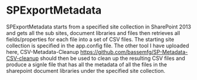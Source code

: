 # SPExportMetadata
SPExportMetadata starts from a specified site collection in SharePoint 2013 and gets all the sub sites, document libraries and files then retrieves all fields/properties for each file into a set of CSV files. The starting site collection is specified in the app.config file. The other tool I have uploaded here, CSV-Metadata-Cleanup https://github.com/bassemfg/SP-Metadata-CSV-cleanup should then be used to clean up the resulting CSV files and produce a signle file that has all the metadata of all the files in the sharepoint document libraries under the specified site collection.
